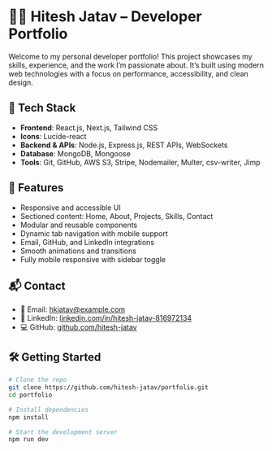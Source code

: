 # 🧑‍💻 Hitesh Jatav – Developer Portfolio

Welcome to my personal developer portfolio! This project showcases my skills, experience, and the work I’m passionate about. It’s built using modern web technologies with a focus on performance, accessibility, and clean design.

## 🚀 Tech Stack

- **Frontend**: React.js, Next.js, Tailwind CSS
- **Icons**: Lucide-react
- **Backend & APIs**: Node.js, Express.js, REST APIs, WebSockets
- **Database**: MongoDB, Mongoose
- **Tools**: Git, GitHub, AWS S3, Stripe, Nodemailer, Multer, csv-writer, Jimp

## 📁 Features

- Responsive and accessible UI
- Sectioned content: Home, About, Projects, Skills, Contact
- Modular and reusable components
- Dynamic tab navigation with mobile support
- Email, GitHub, and LinkedIn integrations
- Smooth animations and transitions
- Fully mobile responsive with sidebar toggle

## 📬 Contact

- 📧 Email: [hkjatav@example.com](mailto:hkjatav@example.com)  
- 🔗 LinkedIn: [linkedin.com/in/hitesh-jatav-816972134](https://www.linkedin.com/in/hitesh-jatav-816972134/)  
- 💻 GitHub: [github.com/hitesh-jatav](https://github.com/hitesh-jatav)


## 🛠️ Getting Started

```bash
# Clone the repo
git clone https://github.com/hitesh-jatav/portfolio.git
cd portfolio

# Install dependencies
npm install

# Start the development server
npm run dev
